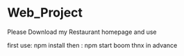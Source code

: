 # Web_Project

Please Download my Restaurant homepage and use 

first use: npm install
then : npm start
boom
thnx in advance

